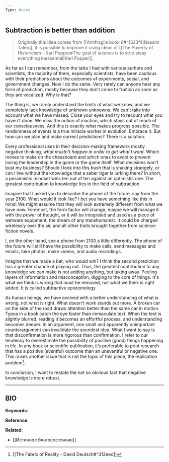 ```yaml
---
Type: #note
---
```

## Subtraction is better than addition
> Originally this idea comes from [[Antifragile book 6#^1323f4|Nassim Taleb]], it is possible to improve it using ideas of [[The Poverty of Historicism - Karl Popper#The goal of science is to strip away everything inessential|Karl Popper]].

As far as I can remember, from the talks I had with various authors and scientists, the majority of them, especially scientists, have been cautious with their predictions about the outcomes of experiments, social, and government changes. Now I do the same. Very rarely can anyone hear any form of prediction, mostly because they don’t come to fruition as soon as they are vocalized. Why is that?

The thing is, we rarely understand the limits of what we know, and we completely lack knowledge of unknown unknowns. We can't take into account what we have missed. Close your eyes and try to recount what you haven't done. We miss the notion of inaction, which stays out of reach of our consciousness. And this is exactly what makes progress possible. The randomness of events is a true miracle worker in evolution. Embrace it. But how can we plan and make correct predictions? There is a solution.

Every professional uses in their decision-making framework mostly negative thinking, *what mustn't happen in order to get what I want*. Which moves to make on the chessboard and which ones to avoid to prevent losing the leadership in the game or the game itself. What decisions won't bust my business? Should I look into this bush that is shaking strangely, or can I live without the knowledge that a saber tiger is lurking there? In short, a pessimistic mindset wins ten out of ten against an optimistic one. The greatest contribution to knowledge lies in the field of subtraction.

Imagine that I asked you to describe the phone of the future, say from the year 2100. What would it look like? I bet you have something like this in mind: We might assume that they will look extremely different from what we have now. Foremost, the form factor will change, maybe we will manage it with the power of thought, or it will be integrated and used as a piece of wetware equipment, the dream of any transhumanist. It could be charged wirelessly over the air, and all other traits brought together from science-fiction novels.

I, on the other hand, see a phone from 2100 a little differently. The phone of the future will still have the possibility to make calls, send messages and emails, take photos, make videos, and audio recordings.

Imagine that we made a bet, who would win? I think the second prediction has a greater chance of playing out. Thus, the greatest contribution to any knowledge we can make is not adding anything, but taking away. Peeling layers of information and misconception, digging to the core of things. It's what we think is wrong that must be removed, not what we think is right added. It is called subtractive epistemology.

As human beings, we have evolved with a better understanding of what is wrong, not what is right. What doesn't work stands out more. A broken car on the side of the road draws attention better than the same car in motion. Typos in a book catch the eye faster than immaculate text. When the text is slightly blurred, reading it becomes an effortful process, and understanding becomes deeper. In an argument, one small and apparently unimportant counterargument can invalidate the soundest idea. What I want to say is that disconfirmation is more rigorous than confirmation. I refer to our tendency to overestimate the possibility of positive (good) things happening in life. In any book or scientific publication, it’s preferable to print research that has a positive (eventful) outcome than an uneventful or negative one. This raises another issue that is not the topic of this piece, the replication problem[^1].

In conclusion, I want to restate the not so obvious fact that negative knowledge is more robust.

***
## BIO
**Keywords**:

**Reference**: 

**Related**:
- [[Истинное благосостояние]]

[^1]: [[The Fabric of Reality - David Deutsch#^312eed]]